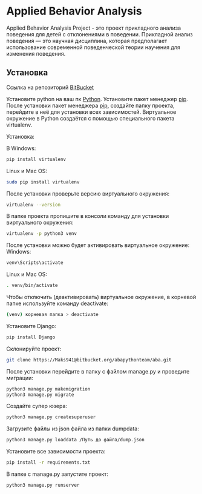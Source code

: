 # Applied Behavior Analysis

Applied Behavior Analysis Project - это проект прикладного анализа поведения для детей с отклонениями в поведении.
Прикладной анализ поведения — это научная дисциплина, которая предполагает использование современной поведенческой теории научения для изменения поведения. 

## Установка

Ссылка на репозиторий [BitBucket](https://bitbucket.org/abapythonteam/aba/src/master/)

Установите python на ваш пк [Python](https://www.python.org/downloads/).
Установите пакет менеджер [pip](https://pip.pypa.io/en/stable/).
После установки пакет менеджера [pip](https://pip.pypa.io/en/stable/), создайте папку проекта, перейдите в неё для установки всех зависимостей.
Виртуальное окружение в Python создаётся с помощью специального пакета virtualenv. 

Установка:

В Windows:

```bash
pip install virtualenv
```

Linux и Mac OS:

```bash
sudo pip install virtualenv
```

После установки проверьте версию виртуального окружения:

```bash
virtualenv --version
```

В папке проекта пропишите в консоли команду для установки виртуального окружения:

```bash
virtualenv -p python3 venv
```

После установки можно будет активировать виртуальное окружение:
Windows:

```bash
venv\Scripts\activate
```

Linux и Mac OS:

```bash
. venv/bin/activate
```

Чтобы отключить (деактивировать) виртуальное окружение, в корневой папке используйте команду deactivate:

```bash
(venv) корневая папка > deactivate
```

Установите Django:

```bash
pip install Django
```
 
 Склонируйте проект:

 ```bash
 git clone https://Maks941@bitbucket.org/abapythonteam/aba.git
```

После установки перейдите в папку с файлом manage.py и проведите миграции:

```bash
python3 manage.py makemigration
python3 manage.py migrate
```
Создайте супер юзера:

```bash
python3 manage.py createsuperuser
```

Загрузите файлы из json файла из папки dumpdata:

```bash
python3 manage.py loaddata /Путь до файла/dump.json
```

Установите все зависимости проекта:

```bash
pip install -r requirements.txt
```
В папке с manage.py запустите проект:

```bash
python3 manage.py runserver
```








